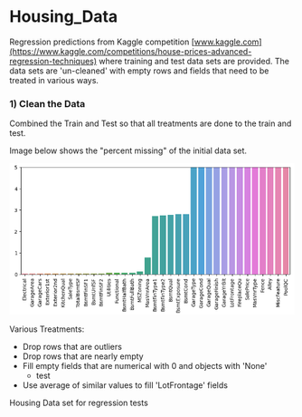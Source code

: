 # Housing_Data
Regression predictions from Kaggle competition [www.kaggle.com](https://www.kaggle.com/competitions/house-prices-advanced-regression-techniques) where training and test data sets are provided.
The data sets are 'un-cleaned' with empty rows and fields that need to be treated in various ways.

### 1) Clean the Data
Combined the Train and Test so that all treatments are done to the train and test.

Image below shows the "percent missing" of the initial data set.

<img src="./Images/PercentMissingData.png" width="800"/>

Various Treatments:
* Drop rows that are outliers
* Drop rows that are nearly empty
* Fill empty fields that are numerical with 0 and objects with 'None'
  * test
* Use average of similar values to fill 'LotFrontage' fields
 
Housing Data set for regression tests
